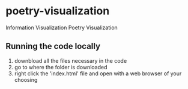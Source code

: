 # poetry-visualization
 Information Visualization Poetry Visualization

## Running the code locally

1. downbload all the files necessary in the code
2. go to where the folder is downloaded
3. right click the 'index.html' file and open with a web browser of your choosing